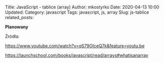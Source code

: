 Title: JavaScript - tablice (array)
Author: mkostyrko
Date: 2020-04-13 10:00
Updated:
Category: javascript
Tags: javascript, js, array
Slug: js-tablice
related_posts: 

**Planowany**


Źródła:

https://www.youtube.com/watch?v=qS79OIceQ7k&feature=youtu.be

https://launchschool.com/books/javascript/read/arrays#whatisanarray